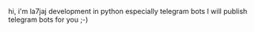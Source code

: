 hi, i'm la7jaj
development in python
especially telegram bots
I will publish telegram bots for you ;-)

<!---
la7jaj/la7jaj is a ✨ special ✨ repository because its `README.md` (this file) appears on your GitHub profile.
You can click the Preview link to take a look at your changes.
--->
